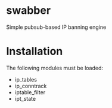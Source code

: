swabber
=======

Simple pubsub-based IP banning engine

Installation
======

The following modules must be loaded:
* ip_tables
* ip_conntrack
* iptable_filter
* ipt_state

